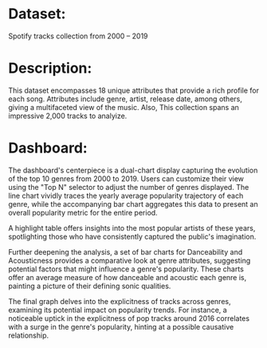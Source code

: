 # Dataset: 
Spotify tracks collection from 2000 – 2019

# Description: 
This dataset encompasses 18 unique attributes that provide a rich profile for each song. Attributes include genre, artist, release date, among others, giving a multifaceted view of the music. Also, This collection spans an impressive 2,000 tracks to analyize.

# Dashboard:
The dashboard's centerpiece is a dual-chart display capturing the evolution of the top 10 genres from 2000 to 2019. Users can customize their view using the "Top N" selector to adjust the number of genres displayed. The line chart vividly traces the yearly average popularity trajectory of each genre, while the accompanying bar chart aggregates this data to present an overall popularity metric for the entire period.   

A highlight table offers insights into the most popular artists of these years, spotlighting those who have consistently captured the public's imagination.   

Further deepening the analysis, a set of bar charts for Danceability and Acousticness provides a comparative look at genre attributes, suggesting potential factors that might influence a genre's popularity. These charts offer an average measure of how danceable and acoustic each genre is, painting a picture of their defining sonic qualities.   

The final graph delves into the explicitness of tracks across genres, examining its potential impact on popularity trends. For instance, a noticeable uptick in the explicitness of pop tracks around 2016 correlates with a surge in the genre's popularity, hinting at a possible causative relationship.    
